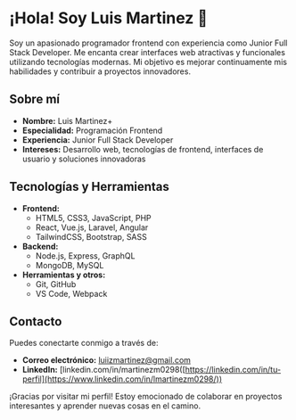 # ¡Hola! Soy Luis Martinez 👋

Soy un apasionado programador frontend con experiencia como Junior Full Stack Developer. Me encanta crear interfaces web atractivas y funcionales utilizando tecnologías modernas. Mi objetivo es mejorar continuamente mis habilidades y contribuir a proyectos innovadores.

## Sobre mí

- **Nombre:** Luis Martinez+
- **Especialidad:** Programación Frontend
- **Experiencia:** Junior Full Stack Developer
- **Intereses:** Desarrollo web, tecnologías de frontend, interfaces de usuario y soluciones innovadoras

## Tecnologías y Herramientas

- **Frontend:**
  - HTML5, CSS3, JavaScript, PHP
  - React, Vue.js, Laravel, Angular
  - TailwindCSS, Bootstrap, SASS
- **Backend:**
  - Node.js, Express, GraphQL
  - MongoDB, MySQL
- **Herramientas y otros:**
  - Git, GitHub
  - VS Code, Webpack

## Contacto

Puedes conectarte conmigo a través de:

- **Correo electrónico:** [luiizmartinez@gmail.com](mailto:luiizmartinez@gmail.com)
- **LinkedIn:** [linkedin.com/in/martinezm0298([https://linkedin.com/in/tu-perfil](https://www.linkedin.com/in/lmartinezm0298/))

¡Gracias por visitar mi perfil! Estoy emocionado de colaborar en proyectos interesantes y aprender nuevas cosas en el camino.
